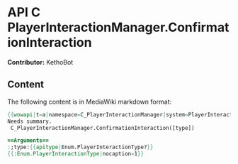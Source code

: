 # API C PlayerInteractionManager.ConfirmationInteraction

**Contributor:** KethoBot

## Content

The following content is in MediaWiki markdown format:

```mediawiki
{{wowapi|t=a|namespace=C_PlayerInteractionManager|system=PlayerInteractionManager}}
Needs summary.
 C_PlayerInteractionManager.ConfirmationInteraction([type])

==Arguments==
:;type:{{apitype|Enum.PlayerInteractionType?}}
{{:Enum.PlayerInteractionType|nocaption=1}}
```